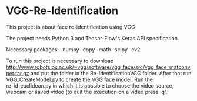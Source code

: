 # VGG-Re-Identification
This project is about face re-identification using VGG

The project needs Python 3 and Tensor-Flow's Keras API specification.

Necessary packages:
-numpy
-copy
-math
-scipy
-cv2

To run this project is necessary to download http://www.robots.ox.ac.uk/~vgg/software/vgg_face/src/vgg_face_matconvnet.tar.gz 
and put the folder in the Re-IdentificationVGG folder.
After that run VGG_CreateModel.py to create the VGG face model.
Run the re_id_euclidean.py in which it is possible to choose the video source, webcam or saved video (to quit the execution on
a video press 'q'.
